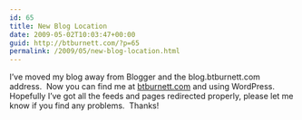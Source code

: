 ```yaml
---
id: 65
title: New Blog Location
date: 2009-05-02T10:03:47+00:00
guid: http://btburnett.com/?p=65
permalink: /2009/05/new-blog-location.html
---
```

I&#8217;ve moved my blog away from Blogger and the blog.btburnett.com address.  Now you can find me at [btburnett.com](http://btburnett.com) and using WordPress.  Hopefully I&#8217;ve got all the feeds and pages redirected properly, please let me know if you find any problems.  Thanks!